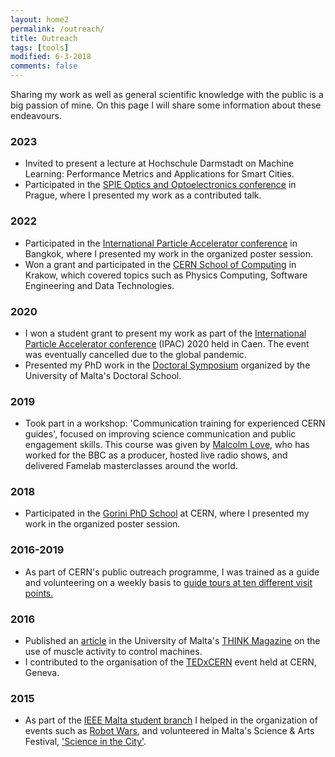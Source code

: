 ```yaml
---
layout: home2
permalink: /outreach/
title: Outreach
tags: [tools]
modified: 6-3-2018
comments: false
---
```


Sharing my work as well as general scientific knowledge with the public is a big passion of mine. On this page I will share some information about these endeavours.

### 2023
* Invited to present a lecture at Hochschule Darmstadt on Machine Learning: Performance Metrics and Applications for Smart Cities.
* Participated in the [SPIE Optics and Optoelectronics conference](https://spie.org/conferences-and-exhibitions/optics-and-optoelectronics) in Prague, where I presented my work as a contributed talk.


### 2022
* Participated in the [International Particle Accelerator conference](https://www.ipac22.org) in Bangkok, where I presented my work in the organized poster session.
* Won a grant and participated in the [CERN School of Computing](https://csc.web.cern.ch/) in Krakow, which covered topics such as Physics Computing, Software Engineering and Data Technologies.

### 2020
* I won a student grant to present my work as part of the [International Particle Accelerator conference](https://www.ipac20.org/) (IPAC) 2020 held in Caen. The event was eventually cancelled due to the global pandemic.
* Presented my PhD work in the [Doctoral Symposium](https://www.um.edu.mt/newspoint/news/2020/03/2nd-annual-doc-school-symp?fbclid=IwAR298xhm4Oy0Xo2_lLsbudy3hLkQP_fRwuiXIWmn_q6kiDChNZyBkvT576I#.XnSTKGP9Pmc.facebook) organized by the University of Malta's Doctoral School.

### 2019
* Took part in a workshop: 'Communication training for experienced CERN guides', focused on improving science communication and public engagement skills. This course was given by [Malcolm Love](http://www.malcolmlove.org/), who has worked for the BBC as a producer, hosted live radio shows, and delivered Famelab masterclasses around the world.

### 2018
* Participated in the [Gorini PhD School](https://www.gmee.org/gorini2018/) at CERN, where I presented my work in the organized poster session.

### 2016-2019
* As part of CERN's public outreach programme, I was trained as a guide and volunteering on a weekly basis to [guide tours at ten different visit points.](https://timesofmalta.com/articles/view/university-science-students-visit-cern.674345)

### 2016
* Published an [article](https://www.um.edu.mt/library/oar/bitstream/123456789/19395/1/THINK%2c%202016-17%20-%20A9.pdf) in the University of Malta's [THINK Magazine](https://www.um.edu.mt/think/) on the use of muscle activity to control machines.
* I contributed to the organisation of the [TEDxCERN](https://www.ted.com/tedx/events/18826) event held at CERN, Geneva.

### 2015
*  As part of the [IEEE Malta student branch](https://www.facebook.com/ieeesbmalta/) I helped in the organization of events such as [Robot Wars](https://gadgetsmalta.com/features/robot-wars/), and volunteered in Malta's Science & Arts Festival, ['Science in the City'](https://scienceinthecity.org.mt/).
